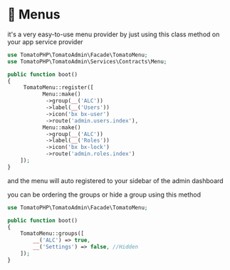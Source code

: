 # 📖 Menus

it's a very easy-to-use menu provider by just using this class method on your app service provider

```php
use TomatoPHP\TomatoAdmin\Facade\TomatoMenu;
use TomatoPHP\TomatoAdmin\Services\Contracts\Menu;

public function boot()
{
     TomatoMenu::register([
           Menu::make()
            ->group(__('ALC'))
            ->label(__('Users'))
            ->icon('bx bx-user')
            ->route('admin.users.index'),
           Menu::make()
            ->group(__('ALC'))
            ->label(__('Roles'))
            ->icon('bx bx-lock')
            ->route('admin.roles.index')
    ]);
}
```

and the menu will auto registered to your sidebar of the admin dashboard

you can be ordering the groups or hide a group using this method

```php
use TomatoPHP\TomatoAdmin\Facade\TomatoMenu;

public function boot()
{
    TomatoMenu::groups([
        __('ALC') => true,
        __('Settings') => false, //Hidden
    ]);
}
```
